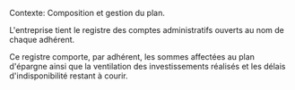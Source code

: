Contexte: Composition et gestion du plan.

L'entreprise tient le registre des comptes administratifs ouverts au nom de chaque adhérent.

Ce registre comporte, par adhérent, les sommes affectées au plan d'épargne ainsi que la ventilation des investissements réalisés et les délais d'indisponibilité restant à courir.